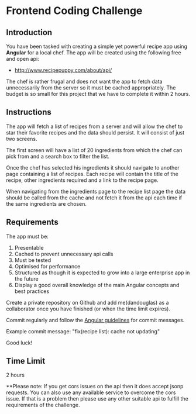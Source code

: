 # Frontend Coding Challenge

## Introduction

You have been tasked with creating a simple yet powerful recipe app using __Angular__ for a local chef.  The app will be created using the following free and open api:

- http://www.recipepuppy.com/about/api/

The chef is rather frugal and does not want the app to fetch data unnecessarily from the server so it must be cached appropriately.  The budget is so small for this project that we have to complete it within 2 hours.

## Instructions

The app will fetch a list of recipes from a server and will allow the chef to star their favorite recipes and the data should persist.  It will consist of just two screens.

The first screen will have a list of 20 ingredients from which the chef can pick from and a search box to filter the list.

Once the chef has selected his ingredients it should navigate to another page containing a list of recipes. Each recipe will contain the title of the recipe, other ingredients required and a link to the recipe page.

When navigating from the ingredients page to the recipe list page the data should be called from the cache and not fetch it from the api each time if the same ingredients are chosen.

## Requirements

The app must be:
1. Presentable
2. Cached to prevent unnecessary api calls
3. Must be tested
4. Optimised for performance
5. Structured as though it is expected to grow into a large enterprise app in the future
6. Display a good overall knowledge of the main Angular concepts and best practices

Create a private repository on Github and add me(dandouglas) as a collaborator once you have finished (or when the time limit expires).

Commit regularly and follow the [Angular guidelines](https://github.com/angular/angular/blob/master/CONTRIBUTING.md#-commit-message-guidelines) for commit messages.

Example commit message: "fix(recipe list): cache not updating"

Good luck!

## Time Limit

2 hours

**Please note: If you get cors issues on the api then it does accept jsonp requests.  You can also use any available service to overcome the cors issue.  If that is a problem then please use any other suitable api to fulfill the requirements of the challenge.


